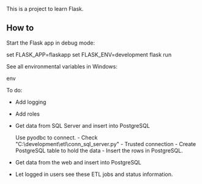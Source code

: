 This is a project to learn Flask.

How to
------

Start the Flask app in debug mode:

set FLASK_APP=flaskapp
set FLASK_ENV=development
flask run

See all environmental variables in Windows:

env

To do:

- Add logging

- Add roles

- Get data from SQL Server and insert into PostgreSQL
   
    Use pyodbc to connect. - Check
        "C:\development\etl\conn_sql_server.py"
        - Trusted connection
        - Create PostgreSQL table to hold the data
        - Insert the rows in PostgreSQL.

- Get data from the web and insert into PostgreSQL

- Let logged in users see these ETL jobs and status information.

